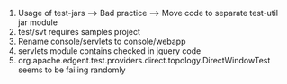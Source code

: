<!--

  Licensed to the Apache Software Foundation (ASF) under one or more
  contributor license agreements.  See the NOTICE file distributed with
  this work for additional information regarding copyright ownership.
  The ASF licenses this file to You under the Apache License, Version 2.0
  (the "License"); you may not use this file except in compliance with
  the License.  You may obtain a copy of the License at

      http://www.apache.org/licenses/LICENSE-2.0

  Unless required by applicable law or agreed to in writing, software
  distributed under the License is distributed on an "AS IS" BASIS,
  WITHOUT WARRANTIES OR CONDITIONS OF ANY KIND, either express or implied.
  See the License for the specific language governing permissions and
  limitations under the License.

-->

1) Usage of test-jars --> Bad practice --> Move code to separate test-util jar module
2) test/svt requires samples project
3) Rename console/servlets to console/webapp
4) servlets module contains checked in jquery code
5) org.apache.edgent.test.providers.direct.topology.DirectWindowTest seems to be failing randomly

